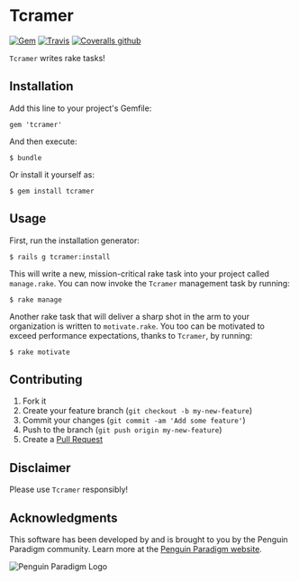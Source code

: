# Tcramer

[![Gem](https://img.shields.io/gem/v/tcramer.svg)](https://rubygems.org/gems/tcramer)
[![Travis](https://img.shields.io/travis/PenguinParadigm/tcramer.svg)](https://travis-ci.org/PenguinParadigm/tcramer)
[![Coveralls github](https://img.shields.io/coveralls/github/PenguinParadigm/tcramer.svg)](https://coveralls.io/github/PenguinParadigm/tcramer?branch=master)

`Tcramer` writes rake tasks!

## Installation

Add this line to your project's Gemfile:

    gem 'tcramer'

And then execute:

    $ bundle

Or install it yourself as:

    $ gem install tcramer

## Usage

First, run the installation generator:

    $ rails g tcramer:install

This will write a new, mission-critical rake task into your project called `manage.rake`. You can now invoke the `Tcramer` management task by running:

    $ rake manage

Another rake task that will deliver a sharp shot in the arm to your organization is written to `motivate.rake`. You too can be motivated to exceed performance expectations, thanks to `Tcramer`, by running:

    $ rake motivate

## Contributing

1. Fork it
2. Create your feature branch (`git checkout -b my-new-feature`)
3. Commit your changes (`git commit -am 'Add some feature'`)
4. Push to the branch (`git push origin my-new-feature`)
5. Create a [Pull Request](https://help.github.com/articles/using-pull-requests/)

## Disclaimer

Please use `Tcramer` responsibly!

## Acknowledgments

This software has been developed by and is brought to you by the Penguin Paradigm community. Learn more at the
[Penguin Paradigm website](http://www.penguinparadigm.com/).

![Penguin Paradigm Logo](http://www.penguinparadigm.com/penguin-paradigm-chrome.png)
